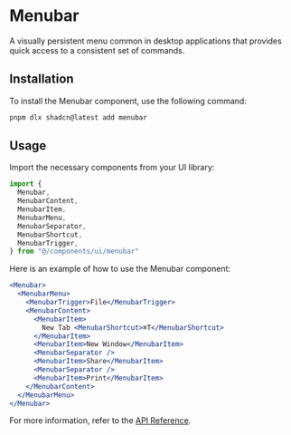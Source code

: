 # Menubar

A visually persistent menu common in desktop applications that provides quick access to a consistent set of commands.

## Installation

To install the Menubar component, use the following command:

```bash
pnpm dlx shadcn@latest add menubar
```

## Usage

Import the necessary components from your UI library:

```javascript
import {
  Menubar,
  MenubarContent,
  MenubarItem,
  MenubarMenu,
  MenubarSeparator,
  MenubarShortcut,
  MenubarTrigger,
} from "@/components/ui/menubar"
```

Here is an example of how to use the Menubar component:

```jsx
<Menubar>
  <MenubarMenu>
    <MenubarTrigger>File</MenubarTrigger>
    <MenubarContent>
      <MenubarItem>
        New Tab <MenubarShortcut>⌘T</MenubarShortcut>
      </MenubarItem>
      <MenubarItem>New Window</MenubarItem>
      <MenubarSeparator />
      <MenubarItem>Share</MenubarItem>
      <MenubarSeparator />
      <MenubarItem>Print</MenubarItem>
    </MenubarContent>
  </MenubarMenu>
</Menubar>
```

For more information, refer to the [API Reference](https://www.radix-ui.com/docs/primitives/components/menubar#api-reference).